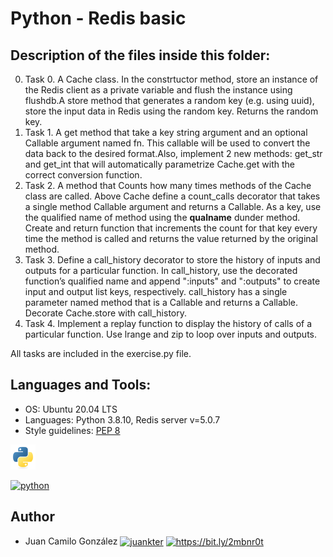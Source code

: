 # Python - Redis basic

## Description of the files inside this folder:

0. Task 0. A Cache class. In the constrtuctor method, store an instance of the Redis client as a private variable and flush the instance using flushdb.A store method that generates a random key (e.g. using uuid), store the input data in Redis using the random key. Returns the random key.
1. Task 1. A get method that take a key string argument and an optional Callable argument named fn. This callable will be used to convert the data back to the desired format.Also, implement 2 new methods: get_str and get_int that will automatically parametrize Cache.get with the correct conversion function.
2. Task 2. A method that Counts how many times methods of the Cache class are called. Above Cache define a count_calls decorator that takes a single method Callable argument and returns a Callable. As a key, use the qualified name of method using the __qualname__ dunder method. Create and return function that increments the count for that key every time the method is called and returns the value returned by the original method.
3. Task 3. Define a call_history decorator to store the history of inputs and outputs for a particular function. In call_history, use the decorated function’s qualified name and append ":inputs" and ":outputs" to create input and output list keys, respectively. call_history has a single parameter named method that is a Callable and returns a Callable. Decorate Cache.store with call_history.
4. Task 4. Implement a replay function to display the history of calls of a particular function. Use lrange and zip to loop over inputs and outputs.

All tasks are included in the exercise.py file.

## Languages and Tools:

- OS: Ubuntu 20.04 LTS
- Languages: Python 3.8.10, Redis server v=5.0.7
- Style guidelines: [PEP 8](https://www.python.org/dev/peps/pep-0008/)

<p align="left"> <a href="https://www.python.org" target="_blank" rel="noreferrer"> <img src="https://raw.githubusercontent.com/devicons/devicon/master/icons/python/python-original.svg" alt="python" width="40" height="40"/> </a> </p>
<p align="left"> <a href="https://redis.io/" target="_blank" rel="noreferrer"> <img src="https://redis.com/wp-content/uploads/2021/08/redis-logo.png?&auto=webp&quality=85,75&width=500" alt="python" width="140" height="50"/> </a> </p>



## Author

- Juan Camilo González <a href="https://twitter.com/juankter" target="blank"><img align="center" src="https://raw.githubusercontent.com/rahuldkjain/github-profile-readme-generator/master/src/images/icons/Social/twitter.svg" alt="juankter" height="30" width="40" /></a>
<a href="https://bit.ly/2MBNR0t" target="blank"><img align="center" src="https://raw.githubusercontent.com/rahuldkjain/github-profile-readme-generator/master/src/images/icons/Social/linked-in-alt.svg" alt="https://bit.ly/2mbnr0t" height="30" width="40" /></a>
